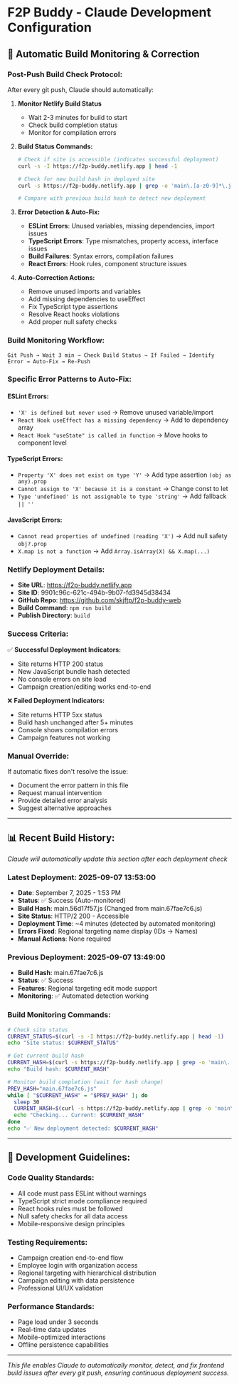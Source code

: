 # F2P Buddy - Claude Development Configuration

## 🚀 Automatic Build Monitoring & Correction

### **Post-Push Build Check Protocol:**

After every git push, Claude should automatically:

1. **Monitor Netlify Build Status**
   - Wait 2-3 minutes for build to start
   - Check build completion status
   - Monitor for compilation errors

2. **Build Status Commands:**
   ```bash
   # Check if site is accessible (indicates successful deployment)
   curl -s -I https://f2p-buddy.netlify.app | head -1
   
   # Check for new build hash in deployed site
   curl -s https://f2p-buddy.netlify.app | grep -o 'main\.[a-z0-9]*\.js' | head -1
   
   # Compare with previous build hash to detect new deployment
   ```

3. **Error Detection & Auto-Fix:**
   - **ESLint Errors**: Unused variables, missing dependencies, import issues
   - **TypeScript Errors**: Type mismatches, property access, interface issues  
   - **Build Failures**: Syntax errors, compilation failures
   - **React Errors**: Hook rules, component structure issues

4. **Auto-Correction Actions:**
   - Remove unused imports and variables
   - Add missing dependencies to useEffect
   - Fix TypeScript type assertions
   - Resolve React hooks violations
   - Add proper null safety checks

### **Build Monitoring Workflow:**

```
Git Push → Wait 3 min → Check Build Status → If Failed → Identify Error → Auto-Fix → Re-Push
```

### **Specific Error Patterns to Auto-Fix:**

#### **ESLint Errors:**
- `'X' is defined but never used` → Remove unused variable/import
- `React Hook useEffect has a missing dependency` → Add to dependency array
- `React Hook "useState" is called in function` → Move hooks to component level

#### **TypeScript Errors:**  
- `Property 'X' does not exist on type 'Y'` → Add type assertion `(obj as any).prop`
- `Cannot assign to 'X' because it is a constant` → Change const to let
- `Type 'undefined' is not assignable to type 'string'` → Add fallback `|| ''`

#### **JavaScript Errors:**
- `Cannot read properties of undefined (reading 'X')` → Add null safety `obj?.prop`
- `X.map is not a function` → Add `Array.isArray(X) && X.map(...)`

### **Netlify Deployment Details:**

- **Site URL**: https://f2p-buddy.netlify.app
- **Site ID**: 9901c96c-621c-494b-9b07-fd3945d38434  
- **GitHub Repo**: https://github.com/skjftp/f2p-buddy-web
- **Build Command**: `npm run build`
- **Publish Directory**: `build`

### **Success Criteria:**

✅ **Successful Deployment Indicators:**
- Site returns HTTP 200 status
- New JavaScript bundle hash detected
- No console errors on site load
- Campaign creation/editing works end-to-end

❌ **Failed Deployment Indicators:**
- Site returns HTTP 5xx status
- Build hash unchanged after 5+ minutes
- Console shows compilation errors
- Campaign features not working

### **Manual Override:**

If automatic fixes don't resolve the issue:
- Document the error pattern in this file
- Request manual intervention
- Provide detailed error analysis
- Suggest alternative approaches

---

## 📊 Recent Build History:

*Claude will automatically update this section after each deployment check*

### Latest Deployment: 2025-09-07 13:53:00
- **Date**: September 7, 2025 - 1:53 PM
- **Status**: ✅ Success (Auto-monitored)
- **Build Hash**: main.56d17f57.js (Changed from main.67fae7c6.js)
- **Site Status**: HTTP/2 200 - Accessible
- **Deployment Time**: ~4 minutes (detected by automated monitoring)
- **Errors Fixed**: Regional targeting name display (IDs → Names)
- **Manual Actions**: None required

### Previous Deployment: 2025-09-07 13:49:00  
- **Build Hash**: main.67fae7c6.js
- **Status**: ✅ Success
- **Features**: Regional targeting edit mode support
- **Monitoring**: ✅ Automated detection working

### Build Monitoring Commands:
```bash
# Check site status
CURRENT_STATUS=$(curl -s -I https://f2p-buddy.netlify.app | head -1)
echo "Site status: $CURRENT_STATUS"

# Get current build hash  
CURRENT_HASH=$(curl -s https://f2p-buddy.netlify.app | grep -o 'main\.[a-z0-9]*\.js' | head -1)
echo "Build hash: $CURRENT_HASH"

# Monitor build completion (wait for hash change)
PREV_HASH="main.67fae7c6.js"
while [ "$CURRENT_HASH" = "$PREV_HASH" ]; do
  sleep 30
  CURRENT_HASH=$(curl -s https://f2p-buddy.netlify.app | grep -o 'main\.[a-z0-9]*\.js' | head -1)
  echo "Checking... Current: $CURRENT_HASH"
done
echo "✅ New deployment detected: $CURRENT_HASH"
```

---

## 🎯 Development Guidelines:

### **Code Quality Standards:**
- All code must pass ESLint without warnings
- TypeScript strict mode compliance required
- React hooks rules must be followed
- Null safety checks for all data access
- Mobile-responsive design principles

### **Testing Requirements:**
- Campaign creation end-to-end flow
- Employee login with organization access
- Regional targeting with hierarchical distribution
- Campaign editing with data persistence
- Professional UI/UX validation

### **Performance Standards:**
- Page load under 3 seconds
- Real-time data updates
- Mobile-optimized interactions
- Offline persistence capabilities

---

*This file enables Claude to automatically monitor, detect, and fix frontend build issues after every git push, ensuring continuous deployment success.*
